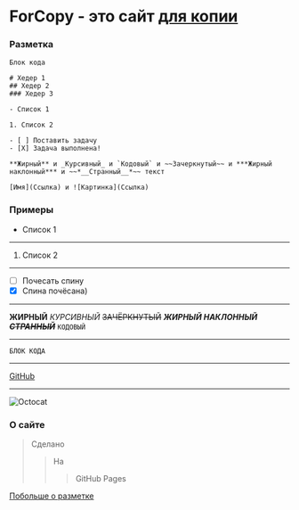 # ForCopy - это сайт [для копии](https://web2zip.ru/)

### Разметка

```Разметка
Блок кода

# Хедер 1
## Хедер 2
### Хедер 3

- Список 1

1. Список 2

- [ ] Поставить задачу
- [X] Задача выполнена!

**Жирный** и _Курсивный_ и `Кодовый` и ~~Зачеркнутый~~ и ***Жирный наклонный*** и ~~*__Странный__*~~ текст

[Имя](Ссылка) и ![Картинка](Ссылка)
```

### Примеры

- Список 1
___
1. Список 2
___
- [ ] Почесать спину
- [X] Спина почёсана)
___
**ЖИРНЫЙ**
_КУРСИВНЫЙ_
~~ЗАЧЁРКНУТЫЙ~~
***ЖИРНЫЙ НАКЛОННЫЙ***
~~*__СТРАННЫЙ__*~~
`КОДОВЫЙ`
___
```
БЛОК КОДА
```
___
[GitHub](https://github.com/)
___
![Octocat](http://pngimg.com/uploads/github/github_PNG40.png)

### О сайте

> Сделано
>> На
>>> GitHub Pages

[Побольше о разметке](https://github.com/GnuriaN/format-README)
